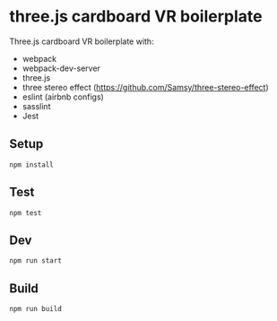 # three.js cardboard VR boilerplate

Three.js cardboard VR boilerplate with:

* webpack
* webpack-dev-server
* three.js
* three stereo effect (https://github.com/Samsy/three-stereo-effect)
* eslint (airbnb configs)
* sasslint
* Jest

## Setup
`npm install`

## Test
`npm test`

## Dev
`npm run start`

## Build
`npm run build`
